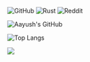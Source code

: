 ![GitHub](https://img.shields.io/badge/github-%23121011.svg?style=for-the-badge&logo=github&logoColor=white) ![Rust](https://img.shields.io/badge/rust-%23000000.svg?style=for-the-badge&logo=rust&logoColor=white)  ![Reddit](https://img.shields.io/badge/Reddit-%23FF4500.svg?style=for-the-badge&logo=Reddit&logoColor=white)


![Aayush's GitHub](https://github-readme-stats.vercel.app/api?username=aayushx402&show_icons=true&bg_color=00000000)


![Top Langs](https://github-readme-stats.vercel.app/api/top-langs/?username=aayushx402&layout=compact&bg_color=00000000)


<a href="https://github.com/aayushx402/github-readme-stats">
  <img align="center" src="https://github-readme-stats.vercel.app/api/pin/?username=aayushx402&repo=sway&bg_color=00000000" />
</a>






<!---
aayushx402/aayushx402 is a ✨ special ✨ repository because its `README.md` (this file) appears on your GitHub profile.
You can click the Preview link to take a look at your changes.
--->
